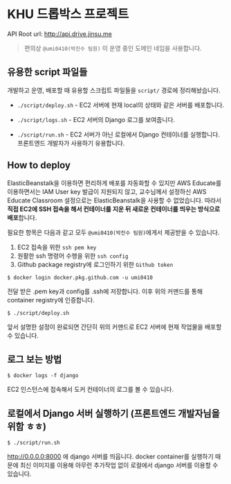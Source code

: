 # KHU 드롭박스 프로젝트

API Root url: http://api.drive.jinsu.me

> 편의상 `@umi0410(박진수 팀원)` 이 운영 중인 도메인 네임을 사용합니다.

## 유용한 script 파일들

개발하고 운영, 배포할 때 유용할 스크립트 파일들을 `script/` 경로에 정리해놨습니다.

* `./script/deploy.sh` - EC2 서버에 현재 local의 상태와 같은 서버를 배포합니다.

* `./script/logs.sh` - EC2 서버의 Django 로그를 보여줍니다.
  
* `./script/run.sh` - EC2 서버가 아닌 로컬에서 Django 컨테이너를 실행합니다. 프론트엔드 개발자가 사용하기 유용합니다.

## How to deploy

ElasticBeanstalk을 이용하면 편리하게 배포를 자동화할 수 있지만 AWS Educate를 이용하면서는 IAM User key 발급이 지원되지 않고,
교수님께서 설정하신 AWS Educate Classroom 설정으로는 ElasticBeanstalk을 사용할 수 없었습니다. 따라서 **직접 EC2에 SSH 접속을
해서 컨테이너를 지운 뒤 새로운 컨테이너를 띄우는 방식으로 배포**합니다.

필요한 항목은 다음과 같고 모두 `@umi0410(박진수 팀원)`에게서 제공받을 수 있습니다.

1. EC2 접속을 위한 `ssh pem key `
2. 원활한 ssh 명령어 수행을 위한 `ssh config`
3. Github package registry에 로그인하기 위한 `Github token`

```shell
$ docker login docker.pkg.github.com -u umi0410
```

전달 받은 .pem key과 config를 .ssh에 저장합니다. 이후 위의 커맨드를 통해 container registry에 인증합니다.

```shell
$ ./script/deploy.sh
```

앞서 설명한 설정이 완료되면 간단히 위의 커맨드로 EC2 서버에 현재 작업물을 배포할 수 있습니다.

## 로그 보는 방법

```shell
$ docker logs -f django
```

EC2 인스턴스에 접속해서 도커 컨테이너의 로그를 볼 수 있습니다.

## 로컬에서 Django 서버 실행하기 (프론트엔드 개발자님을 위함 ㅎㅎ)

```shell
$ ./script/run.sh
```

http://0.0.0.0:8000 에 django 서버를 띄웁니다. docker container를 실행하기 때문에 최신 이미지를 이용해
아무런 추가작업 없이 로컬에서 django 서버를 이용할 수 있습니다.
